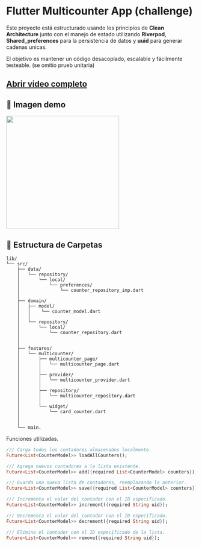 
# Flutter Multicounter App (challenge)

Este proyecto está estructurado usando los principios de **Clean Architecture** junto con el manejo de estado utilizando **Riverpod**, **Shared_preferences** para la persistencia de datos y **uuid** para generar cadenas unicas. 

El objetivo es mantener un código desacoplado, escalable y fácilmente testeable. (se omitio prueb unitaria) 

## [Abrir video completo](https://github.com/GioRey/challenge/raw/refs/heads/main/demo_video/demo.mov)
## 🎦 Imagen demo

<img src="demo_video/demo.gif" width="300" height="auto"/>

## 📁 Estructura de Carpetas

```plaintext
lib/
└── src/
    ├── data/
    │   └── repository/
    │       └── local/
    │           └── preferences/
    │               └── counter_repository_imp.dart
    │
    ├── domain/
    │   ├── model/
    │   │    └── counter_model.dart
    │   │
    │   └── repository/
    │       └── local/
    │           └── counter_repository.dart
    │
    │
    ├── features/
    │   └── multicounter/
    │       ├── multicounter_page/
    │       │   └── multicounter_page.dart
    │       │   
    │       ├── provider/
    │       │   └── multicounter_provider.dart
    │       │
    │       ├── repository/
    │       │   └── multicounter_repository.dart
    │       │    
    │       └── widget/
    │           └── card_counter.dart
    │           
    │
    └── main.
``` 
Funciones utilizadas.
```dart
/// Carga todos los contadores almacenados localmente.
Future<List<CounterModel>> loadAllCounters();

/// Agrega nuevos contadores a la lista existente.
Future<List<CounterModel>> add({required List<CounterModel> counters});

/// Guarda una nueva lista de contadores, reemplazando la anterior.
Future<List<CounterModel>> save({required List<CounterModel> counters});

/// Incrementa el valor del contador con el ID especificado.
Future<List<CounterModel>> increment({required String uid});

/// Decrementa el valor del contador con el ID especificado.
Future<List<CounterModel>> decrement({required String uid});

/// Elimina el contador con el ID especificado de la lista.
Future<List<CounterModel>> remove({required String uid});
```

